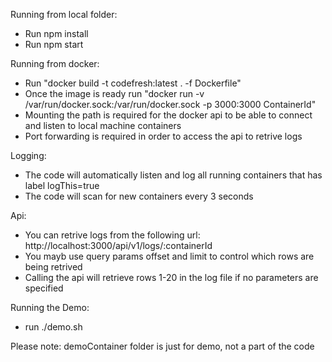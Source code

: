 Running from local folder:

 - Run npm install
 - Run npm start

Running from docker:

 - Run "docker build -t codefresh:latest . -f Dockerfile"
 - Once the image is ready run "docker run -v /var/run/docker.sock:/var/run/docker.sock -p 3000:3000 ContainerId"
 - Mounting the path is required for the docker api to be able to connect and listen to local machine containers
 - Port forwarding is required in order to access the api to retrive logs

Logging:

  - The code will automatically listen and log all running containers that has label logThis=true
  - The code will scan for new containers every 3 seconds

Api:
 - You can retrive logs from the following url:
   http://localhost:3000/api/v1/logs/:containerId
 - You mayb use query params offset and limit to control which rows are being retrived
 - Calling the api will retrieve rows 1-20 in the log file if no parameters are specified

Running the Demo:
  - run ./demo.sh

Please note: demoContainer folder is just for demo, not a part of the code